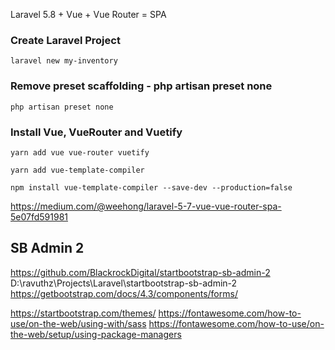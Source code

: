 Laravel 5.8 + Vue + Vue Router = SPA

### Create Laravel Project
```
laravel new my-inventory
```

### Remove preset scaffolding - php artisan preset none
```
php artisan preset none
```

###  Install Vue, VueRouter and Vuetify
```
yarn add vue vue-router vuetify

yarn add vue-template-compiler

npm install vue-template-compiler --save-dev --production=false
```




https://medium.com/@weehong/laravel-5-7-vue-vue-router-spa-5e07fd591981


## SB Admin 2

https://github.com/BlackrockDigital/startbootstrap-sb-admin-2
D:\ravuthz\Projects\Laravel\startbootstrap-sb-admin-2
https://getbootstrap.com/docs/4.3/components/forms/

https://startbootstrap.com/themes/
https://fontawesome.com/how-to-use/on-the-web/using-with/sass
https://fontawesome.com/how-to-use/on-the-web/setup/using-package-managers


